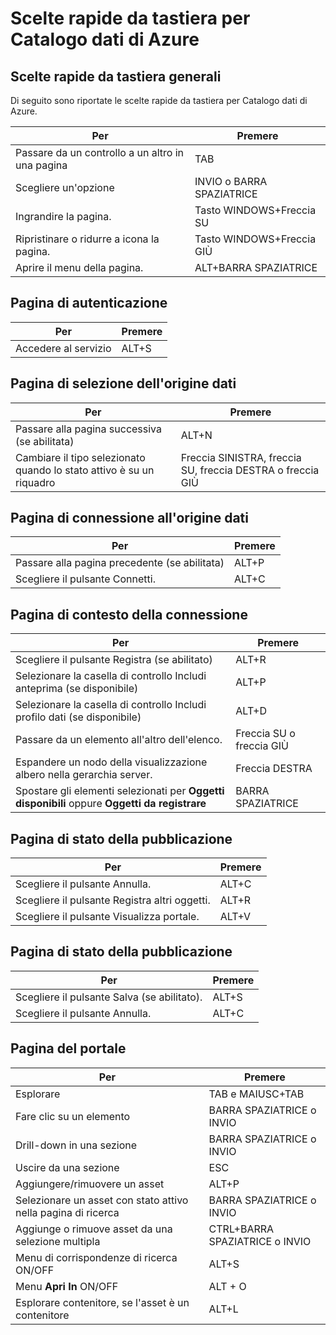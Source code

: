 <properties
   pageTitle="Catalogo dati di Azure | Microsoft Azure"
   description="Questo articolo illustra le scelte rapide da tastiera per Catalogo dati di Azure."
   services="data-catalog"
   documentationCenter=""
   authors="dvana"
   manager="NA"
   editor=""
   tags=""/>
<tags
   ms.service="data-catalog"
   ms.devlang="NA"
   ms.topic="article"
   ms.tgt_pltfrm="NA"
   ms.workload="data-catalog"
   ms.date="03/07/2016"
   ms.author="derrickv"/>

# Scelte rapide da tastiera per Catalogo dati di Azure

## Scelte rapide da tastiera generali

Di seguito sono riportate le scelte rapide da tastiera per Catalogo dati di Azure.

|Per|Premere
|---|---
|Passare da un controllo a un altro in una pagina|TAB
|Scegliere un'opzione|INVIO o BARRA SPAZIATRICE
|Ingrandire la pagina.|Tasto WINDOWS+Freccia SU
|Ripristinare o ridurre a icona la pagina. | Tasto WINDOWS+Freccia GIÙ
|Aprire il menu della pagina.| ALT+BARRA SPAZIATRICE


## Pagina di autenticazione

|Per|Premere
|---|---
|Accedere al servizio|ALT+S

## Pagina di selezione dell'origine dati

|Per|Premere
|---|---
|Passare alla pagina successiva (se abilitata)|ALT+N
|Cambiare il tipo selezionato quando lo stato attivo è su un riquadro|Freccia SINISTRA, freccia SU, freccia DESTRA o freccia GIÙ

## Pagina di connessione all'origine dati

|Per|Premere
|---|---
|Passare alla pagina precedente (se abilitata)|ALT+P
|Scegliere il pulsante Connetti.| ALT+C

## Pagina di contesto della connessione

|Per|Premere
|---|---
|Scegliere il pulsante Registra (se abilitato)| ALT+R
|Selezionare la casella di controllo Includi anteprima (se disponibile)|ALT+P
|Selezionare la casella di controllo Includi profilo dati (se disponibile)|ALT+D
|Passare da un elemento all'altro dell'elenco.|Freccia SU o freccia GIÙ
| Espandere un nodo della visualizzazione albero nella gerarchia server. |Freccia DESTRA
| Spostare gli elementi selezionati per **Oggetti disponibili** oppure **Oggetti da registrare** | BARRA SPAZIATRICE

## Pagina di stato della pubblicazione

|Per|Premere
|---|---
|Scegliere il pulsante Annulla.|ALT+C
|Scegliere il pulsante Registra altri oggetti.| ALT+R
|Scegliere il pulsante Visualizza portale. | ALT+V

## Pagina di stato della pubblicazione

|Per|Premere
|---|---
|Scegliere il pulsante Salva (se abilitato).| ALT+S
|Scegliere il pulsante Annulla.|ALT+C

## Pagina del portale
|Per|Premere
|---|---
|Esplorare| TAB e MAIUSC+TAB
|Fare clic su un elemento| BARRA SPAZIATRICE o INVIO
|Drill-down in una sezione| BARRA SPAZIATRICE o INVIO
|Uscire da una sezione| ESC
|Aggiungere/rimuovere un asset| ALT+P
|Selezionare un asset con stato attivo nella pagina di ricerca| BARRA SPAZIATRICE o INVIO
|Aggiunge o rimuove asset da una selezione multipla| CTRL+BARRA SPAZIATRICE o INVIO
|Menu di corrispondenze di ricerca ON/OFF| ALT+S
|Menu **Apri In** ON/OFF | ALT + O
|Esplorare contenitore, se l'asset è un contenitore | ALT+L

<!---HONumber=AcomDC_0309_2016-->